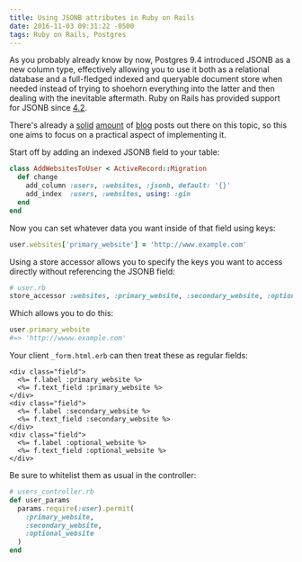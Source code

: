 ```yaml
---
title: Using JSONB attributes in Ruby on Rails
date: 2016-11-03 09:31:22 -0500
tags: Ruby on Rails, Postgres
---
```


As you probably already know by now, Postgres 9.4 introduced JSONB as a new column type, effectively allowing you to use it both as a relational database and a full-fledged indexed and queryable document store when needed instead of trying to shoehorn everything into the latter and then dealing with the inevitable aftermath. Ruby on Rails has provided support for JSONB since [4.2](http://guides.rubyonrails.org/4_2_release_notes.html).

There's already a [solid](https://blog.codeship.com/unleash-the-power-of-storing-json-in-postgres/) [amount](http://nandovieira.com/using-postgresql-and-jsonb-with-ruby-on-rails) of [blog](http://robertbeene.com/rails-4-2-and-postgresql-9-4/) posts out there on this topic, so this one aims to focus on a practical aspect of implementing it.

Start off by adding an indexed JSONB field to your table:

```ruby
class AddWebsitesToUser < ActiveRecord::Migration
  def change
    add_column :users, :websites, :jsonb, default: '{}'
    add_index  :users, :websites, using: :gin
  end
end
```

Now you can set whatever data you want inside of that field using keys:

```ruby
user.websites['primary_website'] = 'http://www.example.com'
```

Using a store accessor allows you to specify the keys you want to access directly without referencing the JSONB field:

```ruby
# user.rb
store_accessor :websites, :primary_website, :secondary_website, :optional_website
```

Which allows you to do this:

```ruby
user.primary_website
#=> 'http://wwww.example.com'
```

Your client `_form.html.erb` can then treat these as regular fields:

```erb
<div class="field">
  <%= f.label :primary_website %>
  <%= f.text_field :primary_website %>
</div>
<div class="field">
  <%= f.label :secondary_website %>
  <%= f.text_field :secondary_website %>
</div>
<div class="field">
  <%= f.label :optional_website %>
  <%= f.text_field :optional_website %>
</div>
```

Be sure to whitelist them as usual in the controller:

```ruby
# users_controller.rb
def user_params
  params.require(:user).permit(
    :primary_website,
    :secondary_website,
    :optional_website
  )
end
```
